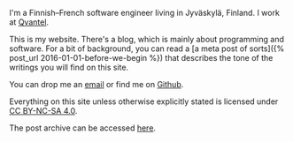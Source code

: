 I'm a Finnish&ndash;French software engineer living in Jyväskylä, Finland. I work
at [Qvantel](http://www.qvantel.com).

This is my website. There's a blog, which is mainly about programming and software. For a bit of
background, you can read a [a meta post of sorts]({% post_url 2016-01-01-before-we-begin %}) that
describes the tone of the writings you will find on this site.

You can drop me an [email](mailto:ane@iki.fi) or find me on [Github](https://github.com/ane).

Everything on this site unless otherwise explicitly stated is licensed
under [CC BY-NC-SA 4.0](https://creativecommons.org/licenses/by-nc-sa/4.0/).

The post archive can be accessed [here](/archive.html).
